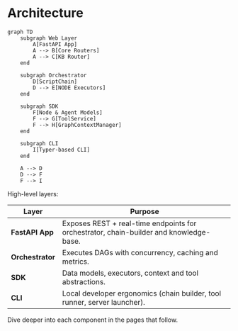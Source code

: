 # Architecture

```mermaid
graph TD
    subgraph Web Layer
        A[FastAPI App]
        A --> B[Core Routers]
        A --> C[KB Router]
    end

    subgraph Orchestrator
        D[ScriptChain]
        D --> E[NODE Executors]
    end

    subgraph SDK
        F[Node & Agent Models]
        F --> G[ToolService]
        F --> H[GraphContextManager]
    end

    subgraph CLI
        I[Typer-based CLI]
    end

    A --> D
    D --> F
    F --> I
```

High-level layers:

| Layer | Purpose |
|-------|---------|
| **FastAPI App** | Exposes REST + real-time endpoints for orchestrator, chain-builder and knowledge-base. |
| **Orchestrator** | Executes DAGs with concurrency, caching and metrics. |
| **SDK** | Data models, executors, context and tool abstractions. |
| **CLI** | Local developer ergonomics (chain builder, tool runner, server launcher). |

Dive deeper into each component in the pages that follow. 
